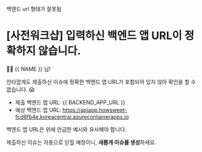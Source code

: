 
백엔드 url 형태가 잘못됨 

# [사전워크샵] 입력하신 백엔드 앱 URL이 정확하지 않습니다.

👋🏼 {{ NAME }} 님!

안타깝게도 제출하신 이슈에 정확한 백엔드 앱 URL가 포함되어 있지 않아 확인을 할 수 없습니다. 😱

* 제출 백엔드 앱 URL: {{ BACKEND_APP_URL }}
* 예상 백엔드 앱 URL: https://apiapp.howsweet-fcd6fb4e.koreacentral.azurecontainerapps.io

백엔드 앱 URL은 위에 언급한 예시와 유사해야 합니다.

제출하신 이슈는 자동으로 닫힐 예정이니, **새롭게 이슈를 생성**하세요.

